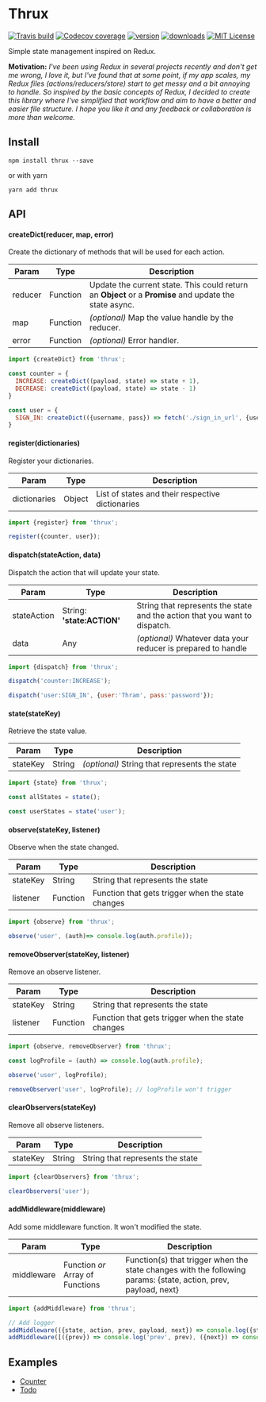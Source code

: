 # Thrux

[![Travis build](https://img.shields.io/travis/Thram/thrux.svg?style=flat-square)](https://travis-ci.org/Thram/thrux)
[![Codecov coverage](https://img.shields.io/codecov/c/gh/Thram/thrux.svg?style=flat-square)](https://codecov.io/gh/Thram/thrux)
[![version](https://img.shields.io/npm/v/thrux.svg?style=flat-square)](https://www.npmjs.com/package/thrux)
[![downloads](https://img.shields.io/npm/dm/thrux.svg?style=flat-square)](https://www.npmjs.com/package/thrux)
[![MIT License](https://img.shields.io/npm/l/thrux.svg?style=flat-square)](https://opensource.org/licenses/MIT)

Simple state management inspired on Redux.

**Motivation:** *I've been using Redux in several projects recently and don't get me wrong, I love it, but I've found that at some point, if my app scales, my Redux files (actions/reducers/store) start to get messy and a bit annoying to handle. So inspired by the basic concepts of Redux, I decided to create this library where I've simplified that workflow and aim to have a better and easier file structure. 
I hope you like it and any feedback or collaboration is more than welcome.*

## Install

```npm install thrux --save``` 

or with yarn

```yarn add thrux```

## API

#### createDict(reducer, map, error)

Create the dictionary of methods that will be used for each action.

Param | Type | Description
----- | ---- | -----------
reducer | Function | Update the current state. This could return an **Object** or a **Promise** and update the state async.
map | Function | *(optional)* Map the value handle by the reducer.
error | Function | *(optional)* Error handler.

```javascript
import {createDict} from 'thrux';

const counter = {
  INCREASE: createDict((payload, state) => state + 1),
  DECREASE: createDict((payload, state) => state - 1)
}

const user = {
  SIGN_IN: createDict(({username, pass}) => fetch('./sign_in_url', {username, pass}), (user) => {username: user.name, pass: user.password})
}
```

#### register(dictionaries)

Register your dictionaries.

Param | Type | Description
----- | ---- | -----------
dictionaries | Object | List of states and their respective dictionaries

```javascript
import {register} from 'thrux';

register({counter, user});
```

#### dispatch(stateAction, data)

Dispatch the action that will update your state.

Param | Type | Description
----- | ---- | -----------
stateAction | String: **'state:ACTION'** | String that represents the state and the action that you want to dispatch.
data | Any | *(optional)* Whatever data your reducer is prepared to handle

```javascript
import {dispatch} from 'thrux';

dispatch('counter:INCREASE');

dispatch('user:SIGN_IN', {user:'Thram', pass:'password'});
```

#### state(stateKey)

Retrieve the state value.

Param | Type | Description
----- | ---- | -----------
stateKey | String | *(optional)* String that represents the state

```javascript
import {state} from 'thrux';

const allStates = state();

const userStates = state('user');
```

#### observe(stateKey, listener)

Observe when the state changed.

Param | Type | Description
----- | ---- | -----------
stateKey | String | String that represents the state
listener | Function | Function that gets trigger when the state changes

```javascript
import {observe} from 'thrux';

observe('user', (auth)=> console.log(auth.profile));
```

#### removeObserver(stateKey, listener)

Remove an observe listener.

Param | Type | Description
----- | ---- | -----------
stateKey | String | String that represents the state
listener | Function | Function that gets trigger when the state changes

```javascript
import {observe, removeObserver} from 'thrux';

const logProfile = (auth) => console.log(auth.profile);

observe('user', logProfile);

removeObserver('user', logProfile); // logProfile won't trigger
```

#### clearObservers(stateKey)

Remove all observe listeners.

Param | Type | Description
----- | ---- | -----------
stateKey | String | String that represents the state

```javascript
import {clearObservers} from 'thrux';

clearObservers('user');
```

#### addMiddleware(middleware)

Add some middleware function. It won't modified the state.

Param | Type | Description
----- | ---- | -----------
middleware | Function *or* Array of Functions | Function(s) that trigger when the state changes with the following params: {state, action, prev, payload, next}

```javascript
import {addMiddleware} from 'thrux';

// Add logger
addMiddleware(({state, action, prev, payload, next}) => console.log({state, action, prev, payload, next}));
addMiddleware([({prev}) => console.log('prev', prev), ({next}) => console.log('next', next)]);
```

## Examples

- [Counter](https://github.com/Thram/thrux/blob/master/examples/counter.js)
- [Todo](https://github.com/Thram/thrux/blob/master/examples/todo.js)



